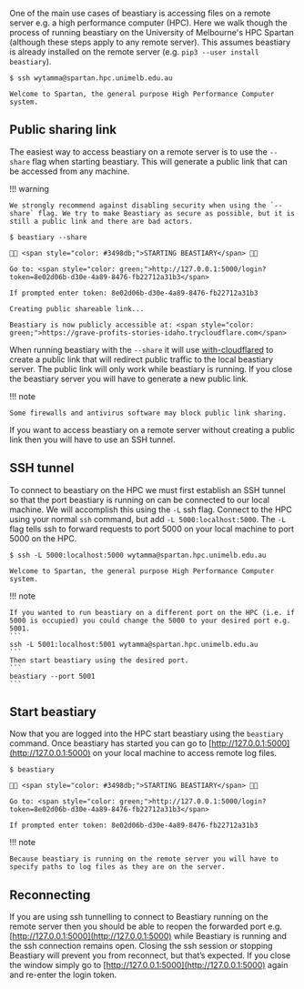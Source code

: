 
One of the main use cases of beastiary is accessing files on a remote server e.g. a high performance computer (HPC). Here we walk though the process of running beastiary on the University of Melbourne's HPC Spartan (although these steps apply to any remote server). This assumes beastiary is already installed on the remote server (e.g. `pip3 --user install beastiary`).

<div class="termy">

```console
$ ssh wytamma@spartan.hpc.unimelb.edu.au

Welcome to Spartan, the general purpose High Performance Computer system.
```
</div>

## Public sharing link

The easiest way to access beastiary on a remote server is to use the `--share` flag when starting beastiary. This will generate a public link that can be accessed from any machine.

!!! warning 
    
    We strongly recommend against disabling security when using the `--share` flag. We try to make Beastiary as secure as possible, but it is still a public link and there are bad actors.

<div class="termy">

```console
$ beastiary --share    

🐙🐁 <span style="color: #3498db;">STARTING BEASTIARY</span> 🐁🐙

Go to: <span style="color: green;">http://127.0.0.1:5000/login?token=8e02d06b-d30e-4a89-8476-fb22712a31b3</span>

If prompted enter token: 8e02d06b-d30e-4a89-8476-fb22712a31b3

Creating public shareable link...

Beastiary is now publicly accessible at: <span style="color: green;">https://grave-profits-stories-idaho.trycloudflare.com</span>
```
</div>

When running beastiary with the `--share` it will use [with-cloudflared](https://github.com/wytamma/with-cloudflared) to create a public link that will redirect public traffic to the local beastiary server. The public link will only work while beastiary is running. If you close the beastiary server you will have to generate a new public link.

!!! note 
    
    Some firewalls and antivirus software may block public link sharing.

If you want to access beastiary on a remote server without creating a public link then you will have to use an SSH tunnel.

## SSH tunnel

To connect to beastiary on the HPC we must first establish an SSH tunnel so that the port beastiary is running on can be connected to our local machine. We will accomplish this using the `-L` ssh flag. Connect to the HPC using your normal `ssh` command, but add `-L 5000:localhost:5000`. The `-L` flag tells ssh to forward requests to port 5000 on your local machine to port 5000 on the HPC. 

<div class="termy">

```console
$ ssh -L 5000:localhost:5000 wytamma@spartan.hpc.unimelb.edu.au

Welcome to Spartan, the general purpose High Performance Computer system.
```

</div>


!!! note
    
    If you wanted to run beastiary on a different port on the HPC (i.e. if 5000 is occupied) you could change the 5000 to your desired port e.g. 5001. 
    ```
    ssh -L 5001:localhost:5001 wytamma@spartan.hpc.unimelb.edu.au
    ```
    Then start beastiary using the desired port.
    ```
    beastiary --port 5001
    ```



## Start beastiary 

Now that you are logged into the HPC start beastiary using the `beastiary` command. Once beastiary has started you can go to [http://127.0.0.1:5000](http://127.0.0.1:5000) on your local machine to access remote log files. 

<div class="termy">

```console
$ beastiary

🐙🐁 <span style="color: #3498db;">STARTING BEASTIARY</span> 🐁🐙

Go to: <span style="color: green;">http://127.0.0.1:5000/login?token=8e02d06b-d30e-4a89-8476-fb22712a31b3</span>

If prompted enter token: 8e02d06b-d30e-4a89-8476-fb22712a31b3
```

</div>


!!! note

    Because beastiary is running on the remote server you will have to specify paths to log files as they are on the server. 


## Reconnecting 

If you are using ssh tunnelling to connect to Beastiary running on the remote server then you should be able to reopen the forwarded port e.g. [http://127.0.0.1:5000](http://127.0.0.1:5000) while Beastiary is running and the ssh connection remains open. Closing the ssh session or stopping Beastiary will prevent you from reconnect, but that’s expected. If you close the window simply go to [http://127.0.0.1:5000](http://127.0.0.1:5000) again and re-enter the login token.
